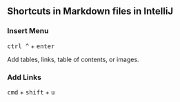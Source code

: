 ## Shortcuts in Markdown files in IntelliJ

### Insert Menu
<kbd>ctrl ^</kbd> + <kbd> enter </kbd>

Add tables, links, table of contents, or images.

### Add Links

<kbd>cmd</kbd> + <kbd>shift</kbd> + <kbd>u</kbd>